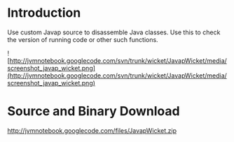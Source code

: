 # Introduction #

Use custom Javap source to disassemble Java classes.  Use this to check the version of running code or other such functions.

![http://jvmnotebook.googlecode.com/svn/trunk/wicket/JavapWicket/media/screenshot_javap_wicket.png](http://jvmnotebook.googlecode.com/svn/trunk/wicket/JavapWicket/media/screenshot_javap_wicket.png)

# Source and Binary Download #

http://jvmnotebook.googlecode.com/files/JavapWicket.zip